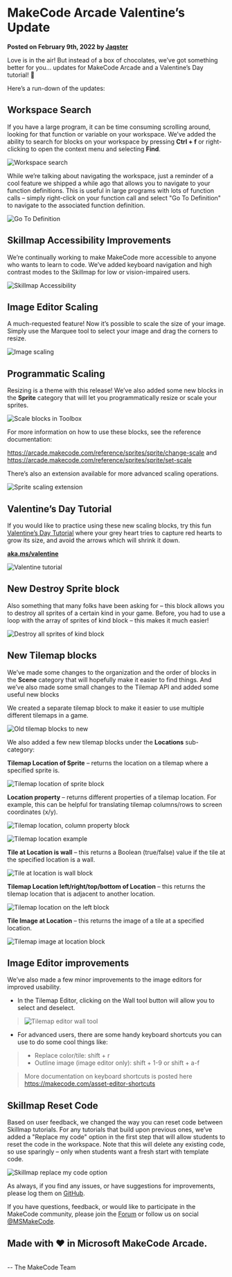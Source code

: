 # MakeCode Arcade Valentine’s Update

**Posted on February 9th, 2022 by [Jaqster](https://github.com/jaqster)**

Love is in the air! But instead of a box of chocolates, we’ve got something better for you... updates for MakeCode Arcade and a Valentine’s Day tutorial! 💖

Here’s a run-down of the updates:

## Workspace Search

If you have a large program, it can be time consuming scrolling around, looking for that function or variable on your workspace. We’ve added the ability to search for blocks on your workspace by pressing **Ctrl + f** or right-clicking to open the context menu and selecting **Find**.

![Workspace search](/static/blog/arcade/valentine-update-2022/workspace-search.gif)

While we’re talking about navigating the workspace, just a reminder of a cool feature we shipped a while ago that allows you to navigate to your function definitions. This is useful in large programs with lots of function calls – simply right-click on your function call and select "Go To Definition" to navigate to the associated function definition.

![Go To Definition](/static/blog/arcade/valentine-update-2022/go-to-definition.gif)

## Skillmap Accessibility Improvements

We’re continually working to make MakeCode more accessible to anyone who wants to learn to code. We’ve added keyboard navigation and high contrast modes to the Skillmap for low or vision-impaired users.

![Skillmap Accessibility](/static/blog/arcade/valentine-update-2022/skillmap-accessibility.gif)

## Image Editor Scaling

A much-requested feature! Now it’s possible to scale the size of your image. Simply use the Marquee tool to select your image and drag the corners to resize.

![Image scaling](/static/blog/arcade/valentine-update-2022/image-scale.gif)

## Programmatic Scaling

Resizing is a theme with this release! We’ve also added some new blocks in the **Sprite** category that will let you programmatically resize or scale your sprites.

![Scale blocks in Toolbox](/static/blog/arcade/valentine-update-2022/scale-blocks.png)

For more information on how to use these blocks, see the reference documentation:

https://arcade.makecode.com/reference/sprites/sprite/change-scale and<br/>
https://arcade.makecode.com/reference/sprites/sprite/set-scale

There’s also an extension available for more advanced scaling operations.

![Sprite scaling extension](/static/blog/arcade/valentine-update-2022/scaling-extension.png)

## Valentine’s Day Tutorial

If you would like to practice using these new scaling blocks, try this fun [Valentine’s Day Tutorial](https://aka.ms/valentine) where your grey heart tries to capture red hearts to grow its size, and avoid the arrows which will shrink it down.

**[aka.ms/valentine](https://aka.ms/valentine)**

![Valentine tutorial](/static/blog/arcade/valentine-update-2022/valentine-tutorial.gif)

## New Destroy Sprite block

Also something that many folks have been asking for – this block allows you to destroy all sprites of a certain kind in your game. Before, you had to use a loop with the array of sprites of kind block – this makes it much easier!

![Destroy all sprites of kind block](/static/blog/arcade/valentine-update-2022/destroy-all-sprites-kind.png)

## New Tilemap blocks

We’ve made some changes to the organization and the order of blocks in the **Scene** category that will hopefully make it easier to find things. And we’ve also made some small changes to the Tilemap API and added some useful new blocks

We created a separate tilemap block to make it easier to use multiple different tilemaps in a game.

![Old tilemap blocks to new](/static/blog/arcade/valentine-update-2022/old-new-tilemap.png)

We also added a few new tilemap blocks under the **Locations** sub-category:

**Tilemap Location of Sprite** – returns the location on a tilemap where a specified sprite is.

![Tilemap location of sprite block](/static/blog/arcade/valentine-update-2022/tilemap-location-sprite.png)

**Location property** – returns different properties of a tilemap location. For example, this can be helpful for translating tilemap columns/rows to screen coordinates (x/y).

![Tilemap location, column property block](/static/blog/arcade/valentine-update-2022/tilemap-location-column.png)

![Tilemap location example](/static/blog/arcade/valentine-update-2022/tilemap-location-example.png)

**Tile at Location is wall** – this returns a Boolean (true/false) value if the tile at the specified location is a wall.

![Tile at location is wall block](/static/blog/arcade/valentine-update-2022/tile-at-location-is-wall.png)

**Tilemap Location left/right/top/bottom of Location** – this returns the tilemap location that is adjacent to another location.

![Tilemap location on the left block](/static/blog/arcade/valentine-update-2022/tilemap-location-left.png)

**Tile Image at Location** – this returns the image of a tile at a specified location.

![Tilemap image at location block](/static/blog/arcade/valentine-update-2022/tile-image-at-location.png)

## Image Editor improvements

We’ve also made a few minor improvements to the image editors for improved usability.

* In the Tilemap Editor, clicking on the Wall tool button will allow you to select and deselect.

>![Tilemap editor wall tool](/static/blog/arcade/valentine-update-2022/wall-tool.gif)

* For advanced users, there are some handy keyboard shortcuts you can use to do some cool things like:
>* Replace color/tile: shift + r
>* Outline image (image editor only): shift + 1-9 or shift + a-f

>More documentation on keyboard shortcuts is posted here https://makecode.com/asset-editor-shortcuts

## Skillmap Reset Code

Based on user feedback, we changed the way you can reset code between Skillmap tutorials. For any tutorials that build upon previous ones, we’ve added a "Replace my code" option in the first step that will allow students to reset the code in the workspace. Note that this will delete any existing code, so use sparingly – only when students want a fresh start with template code.

![Skillmap replace my code option](/static/blog/arcade/valentine-update-2022/replace-my-code.png)

As always, if you find any issues, or have suggestions for improvements, please log them on [GitHub](https://github.com/microsoft/pxt-arcade/issues).

If you have questions, feedback, or would like to participate in the MakeCode community, please join the [Forum](https://forum.makecode.com) or follow us on social [@MSMakeCode](https://twitter.com/MSMakeCode).

## Made with ❤️ in Microsoft MakeCode Arcade.

<br/>
-- The MakeCode Team
